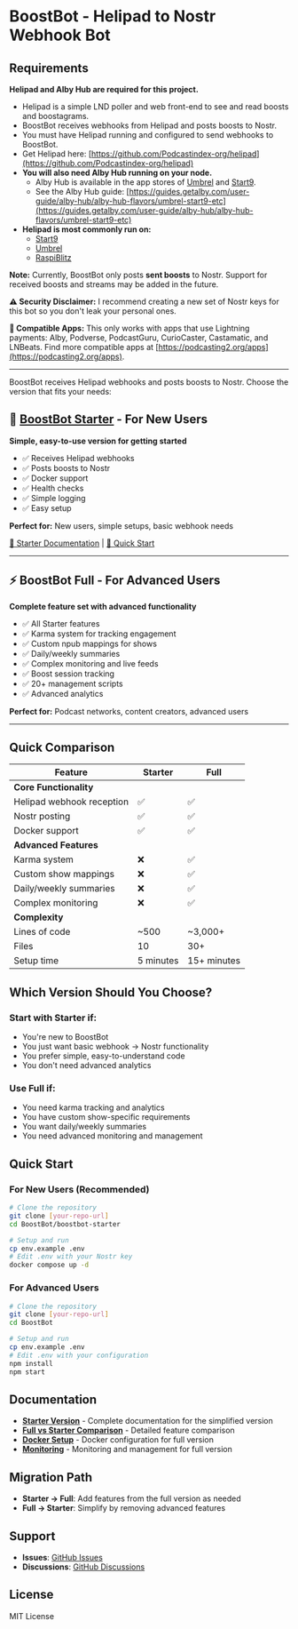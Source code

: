 # BoostBot - Helipad to Nostr Webhook Bot

## Requirements

**Helipad and Alby Hub are required for this project.**

- Helipad is a simple LND poller and web front-end to see and read boosts and boostagrams.
- BoostBot receives webhooks from Helipad and posts boosts to Nostr.
- You must have Helipad running and configured to send webhooks to BoostBot.
- Get Helipad here: [https://github.com/Podcastindex-org/helipad](https://github.com/Podcastindex-org/helipad)
- **You will also need Alby Hub running on your node.**
  - Alby Hub is available in the app stores of [Umbrel](https://umbrel.com/) and [Start9](https://start9.com/).
  - See the Alby Hub guide: [https://guides.getalby.com/user-guide/alby-hub/alby-hub-flavors/umbrel-start9-etc](https://guides.getalby.com/user-guide/alby-hub/alby-hub-flavors/umbrel-start9-etc)
- **Helipad is most commonly run on:**
  - [Start9](https://start9.com/)
  - [Umbrel](https://umbrel.com/)
  - [RaspiBlitz](https://github.com/raspiblitz/raspiblitz)

**Note:** Currently, BoostBot only posts **sent boosts** to Nostr. Support for received boosts and streams may be added in the future.

**⚠️ Security Disclaimer:** I recommend creating a new set of Nostr keys for this bot so you don't leak your personal ones.

**📱 Compatible Apps:** This only works with apps that use Lightning payments: Alby, Podverse, PodcastGuru, CurioCaster, Castamatic, and LNBeats. Find more compatible apps at [https://podcasting2.org/apps](https://podcasting2.org/apps).

---

BoostBot receives Helipad webhooks and posts boosts to Nostr. Choose the version that fits your needs:

## 🚀 [BoostBot Starter](./boostbot-starter/) - For New Users
**Simple, easy-to-use version for getting started**

- ✅ Receives Helipad webhooks
- ✅ Posts boosts to Nostr  
- ✅ Docker support
- ✅ Health checks
- ✅ Simple logging
- ✅ Easy setup

**Perfect for:** New users, simple setups, basic webhook needs

[📖 Starter Documentation](./boostbot-starter/) | [🚀 Quick Start](./boostbot-starter/#quick-start)

---

## ⚡ BoostBot Full - For Advanced Users
**Complete feature set with advanced functionality**

- ✅ All Starter features
- ✅ Karma system for tracking engagement
- ✅ Custom npub mappings for shows
- ✅ Daily/weekly summaries
- ✅ Complex monitoring and live feeds
- ✅ Boost session tracking
- ✅ 20+ management scripts
- ✅ Advanced analytics

**Perfect for:** Podcast networks, content creators, advanced users

---

## Quick Comparison

| Feature | Starter | Full |
|---------|---------|------|
| **Core Functionality** |
| Helipad webhook reception | ✅ | ✅ |
| Nostr posting | ✅ | ✅ |
| Docker support | ✅ | ✅ |
| **Advanced Features** |
| Karma system | ❌ | ✅ |
| Custom show mappings | ❌ | ✅ |
| Daily/weekly summaries | ❌ | ✅ |
| Complex monitoring | ❌ | ✅ |
| **Complexity** |
| Lines of code | ~500 | ~3,000+ |
| Files | 10 | 30+ |
| Setup time | 5 minutes | 15+ minutes |

## Which Version Should You Choose?

### Start with **Starter** if:
- You're new to BoostBot
- You just want basic webhook → Nostr functionality
- You prefer simple, easy-to-understand code
- You don't need advanced analytics

### Use **Full** if:
- You need karma tracking and analytics
- You have custom show-specific requirements
- You want daily/weekly summaries
- You need advanced monitoring and management

## Quick Start

### For New Users (Recommended)
```bash
# Clone the repository
git clone [your-repo-url]
cd BoostBot/boostbot-starter

# Setup and run
cp env.example .env
# Edit .env with your Nostr key
docker compose up -d
```

### For Advanced Users
```bash
# Clone the repository  
git clone [your-repo-url]
cd BoostBot

# Setup and run
cp env.example .env
# Edit .env with your configuration
npm install
npm start
```

## Documentation

- **[Starter Version](./boostbot-starter/)** - Complete documentation for the simplified version
- **[Full vs Starter Comparison](./boostbot-starter/COMPARISON.md)** - Detailed feature comparison
- **[Docker Setup](./DOCKER.md)** - Docker configuration for full version
- **[Monitoring](./MONITORING.md)** - Monitoring and management for full version

## Migration Path

- **Starter → Full**: Add features from the full version as needed
- **Full → Starter**: Simplify by removing advanced features

## Support

- **Issues**: [GitHub Issues](https://github.com/your-repo/issues)
- **Discussions**: [GitHub Discussions](https://github.com/your-repo/discussions)

## License

MIT License